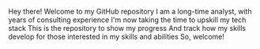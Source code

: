Hey there! Welcome to my GitHub repository
I am a long-time analyst, with years of consulting experience
I'm now taking the time to upskill my tech stack
This is the repository to show my progress
And track how my skills develop for those interested in my skills and abilities
So, welcome!
